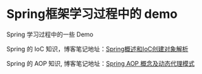 # Spring框架学习过程中的 demo

Spring 学习过程中的一些 Demo

Spring 的 IoC 知识，博客笔记地址：[Spring概述和IoC创建对象解析](https://blog.csdn.net/qq_44713454/article/details/107800347)

Spring 的 AOP 知识, 博客笔记地址：[Spring AOP 概念及动态代理模式](https://blog.csdn.net/qq_44713454/article/details/107954243)